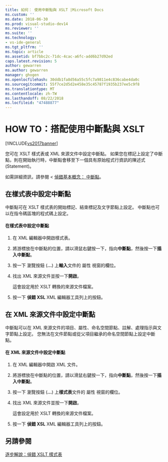 ```yaml
---
title: 如何： 使用中斷點與 XSLT |Microsoft Docs
ms.custom: ''
ms.date: 2018-06-30
ms.prod: visual-studio-dev14
ms.reviewer: ''
ms.suite: ''
ms.technology:
- vs-ide-general
ms.tgt_pltfrm: ''
ms.topic: article
ms.assetid: bf7bbc2c-71dc-4cac-a6fc-add6b27d92ed
caps.latest.revision: 5
author: gewarren
ms.author: gewarren
manager: ghogen
ms.openlocfilehash: 30ddb1fa8d56a55c5fc7a9811e4c836cabe4da0c
ms.sourcegitcommit: 55f7ce2d5d2e458e35c45787f1935b237ee5c9f8
ms.translationtype: MT
ms.contentlocale: zh-TW
ms.lasthandoff: 08/22/2018
ms.locfileid: "47488877"
---
```

# <a name="how-to-use-breakpoints-with-xslt"></a>HOW TO：搭配使用中斷點與 XSLT
[!INCLUDE[vs2017banner](../includes/vs2017banner.md)]

您可在 XSLT 樣式表或 XML 來源文件中設定中斷點。 如果您在標記上設定了中斷點，則在開始執行時，中斷點會移至下一個具有原始程式行資訊的陳述式 (Statement)。  
  
 如需詳細資訊，請參閱 <<c0> [ 偵錯基本概念： 中斷點](http://msdn.microsoft.com/en-us/752a02c2-0ac7-4c8b-aa1b-4b2b3b21152e)。  
  
## <a name="set-a-breakpoint-in-a-style-sheet"></a>在樣式表中設定中斷點  
 中斷點可在 XSLT 樣式表的開始標記、結束標記及文字節點上設定。 中斷點也可以在指令碼區塊的程式碼上設定。  
  
#### <a name="to-set-a-breakpoint-in-a-style-sheet"></a>在樣式表中設定中斷點  
  
1.  在 XML 編輯器中開啟樣式表。  
  
2.  將游標放在中斷點的位置，請以滑鼠右鍵按一下，指向**中斷點**，然後按一下**插入中斷點**。  
  
3.  按一下 瀏覽按鈕 (**...**) 上**輸入**文件的 屬性 視窗的欄位。  
  
4.  找出 XML 來源文件並按一下**開啟**。  
  
     這會設定用於 XSLT 轉換的來源文件檔案。  
  
5.  按一下 **偵錯 XSL** XML 編輯器工具列上的按鈕。  
  
## <a name="set-a-breakpoint-in-an-xml-source-document"></a>在 XML 來源文件中設定中斷點  
 中斷點可以在 XML 來源文件的項目、屬性、命名空間節點、註解、處理指示與文字節點上設定。 您無法在文件節點或從父項目繼承的命名空間節點上設定中斷點。  
  
#### <a name="to-set-a-breakpoint-in-an-xml-source-document"></a>在 XML 來源文件中設定中斷點  
  
1.  在 XML 編輯器中開啟 XML 文件。  
  
2.  將游標放在中斷點的位置，請以滑鼠右鍵按一下，指向**中斷點**，然後按一下**插入中斷點**。  
  
3.  按一下 瀏覽按鈕 (**...**) 上**樣式表**文件的 屬性 視窗的欄位。  
  
4.  找出 XML 來源文件並按一下**開啟**。  
  
     這會設定用於 XSLT 轉換的來源文件檔案。  
  
5.  按一下 **偵錯 XSL** XML 編輯器工具列上的按鈕。  
  
## <a name="see-also"></a>另請參閱  
 [逐步解說：偵錯 XSLT 樣式表](../xml-tools/walkthrough-debug-an-xslt-style-sheet.md)

